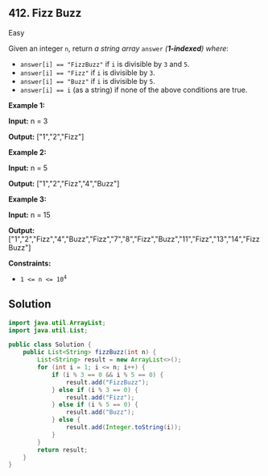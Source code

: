 ## 412\. Fizz Buzz

Easy

Given an integer `n`, return _a string array_ `answer` _(**1-indexed**) where_:

*   `answer[i] == "FizzBuzz"` if `i` is divisible by `3` and `5`.
*   `answer[i] == "Fizz"` if `i` is divisible by `3`.
*   `answer[i] == "Buzz"` if `i` is divisible by `5`.
*   `answer[i] == i` (as a string) if none of the above conditions are true.

**Example 1:**

**Input:** n = 3

**Output:** ["1","2","Fizz"] 

**Example 2:**

**Input:** n = 5

**Output:** ["1","2","Fizz","4","Buzz"] 

**Example 3:**

**Input:** n = 15

**Output:** ["1","2","Fizz","4","Buzz","Fizz","7","8","Fizz","Buzz","11","Fizz","13","14","FizzBuzz"] 

**Constraints:**

*   <code>1 <= n <= 10<sup>4</sup></code>

## Solution

```java
import java.util.ArrayList;
import java.util.List;

public class Solution {
    public List<String> fizzBuzz(int n) {
        List<String> result = new ArrayList<>();
        for (int i = 1; i <= n; i++) {
            if (i % 3 == 0 && i % 5 == 0) {
                result.add("FizzBuzz");
            } else if (i % 3 == 0) {
                result.add("Fizz");
            } else if (i % 5 == 0) {
                result.add("Buzz");
            } else {
                result.add(Integer.toString(i));
            }
        }
        return result;
    }
}
```